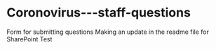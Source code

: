 # Coronovirus---staff-questions
Form for submitting questions
Making an update in the readme file for SharePoint Test
